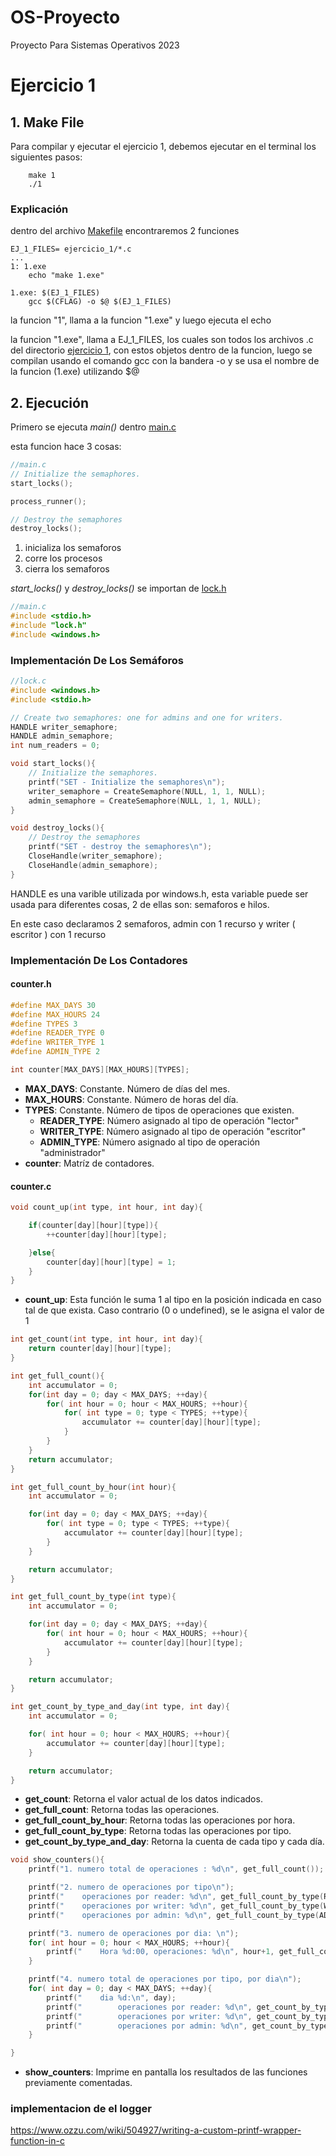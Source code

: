 # OS-Proyecto
Proyecto Para Sistemas Operativos 2023



# Ejercicio 1

## 1. Make File
Para compilar y ejecutar el ejercicio 1, debemos ejecutar en el terminal los siguientes pasos:


```shell
    make 1
    ./1
```

### Explicación

dentro del archivo [Makefile](./Makefile) encontraremos 2 funciones

```make
EJ_1_FILES= ejercicio_1/*.c
...
1: 1.exe
	echo "make 1.exe"

1.exe: $(EJ_1_FILES)
	gcc $(CFLAG) -o $@ $(EJ_1_FILES)
```

la funcion "1", llama a la funcion "1.exe" y luego ejecuta el echo

la funcion "1.exe", llama a EJ_1_FILES, los cuales son todos los archivos .c del directorio [ejercicio 1](./ejercicio_1), con estos objetos dentro de la funcion, luego se compilan usando el comando gcc con la bandera -o y se usa el nombre de la funcion (1.exe) utilizando $@

## 2. Ejecución

Primero se ejecuta _main()_ dentro [main.c](./ejercicio_1/main.c)

esta funcion hace 3 cosas:
```c
//main.c
// Initialize the semaphores.
start_locks();

process_runner();

// Destroy the semaphores
destroy_locks();
```
1. inicializa los semaforos
2. corre los procesos
3. cierra los semaforos

_start_locks()_ y _destroy_locks()_ se importan de [lock.h](./ejercicio_1/lock.h)
```c 
//main.c
#include <stdio.h>
#include "lock.h"
#include <windows.h>
```

### Implementación De Los Semáforos
```c
//lock.c
#include <windows.h>
#include <stdio.h>

// Create two semaphores: one for admins and one for writers.
HANDLE writer_semaphore;
HANDLE admin_semaphore;
int num_readers = 0;

void start_locks(){
    // Initialize the semaphores.
    printf("SET - Initialize the semaphores\n");
    writer_semaphore = CreateSemaphore(NULL, 1, 1, NULL);
    admin_semaphore = CreateSemaphore(NULL, 1, 1, NULL);
}

void destroy_locks(){
    // Destroy the semaphores
    printf("SET - destroy the semaphores\n");
    CloseHandle(writer_semaphore);
    CloseHandle(admin_semaphore);
}
```
HANDLE es una varible utilizada por windows.h, esta variable puede ser usada para diferentes cosas, 2 de ellas son: semaforos e hilos.

En este caso declaramos 2 semaforos, admin con 1 recurso y writer ( escritor ) con 1 recurso 

### Implementación De Los Contadores

#### counter.h
```c
#define MAX_DAYS 30
#define MAX_HOURS 24
#define TYPES 3
#define READER_TYPE 0
#define WRITER_TYPE 1
#define ADMIN_TYPE 2

int counter[MAX_DAYS][MAX_HOURS][TYPES];
```
* **MAX_DAYS**: Constante. Número de días del mes.
* **MAX_HOURS**: Constante. Número de horas del día.
* **TYPES**: Constante. Número de tipos de operaciones que existen.
    * **READER_TYPE**: Número asignado al tipo de operación "lector"
    * **WRITER_TYPE**: Número asignado al tipo de operación "escritor"
    * **ADMIN_TYPE**: Número asignado al tipo de operación "administrador"
* **counter**: Matríz de contadores.

#### counter.c
```c
void count_up(int type, int hour, int day){

    if(counter[day][hour][type]){
        ++counter[day][hour][type];

    }else{
        counter[day][hour][type] = 1;
    }
}
```
* **count_up**: Esta función le suma 1 al tipo en la posición indicada en caso tal de que exista. Caso contrario (0 o undefined), se le asigna el valor de 1

```c
int get_count(int type, int hour, int day){
    return counter[day][hour][type];
}

int get_full_count(){
    int accumulator = 0;
    for(int day = 0; day < MAX_DAYS; ++day){
        for( int hour = 0; hour < MAX_HOURS; ++hour){
            for( int type = 0; type < TYPES; ++type){
                accumulator += counter[day][hour][type];
            }
        }
    }
    return accumulator;
}

int get_full_count_by_hour(int hour){
    int accumulator = 0;

    for(int day = 0; day < MAX_DAYS; ++day){
        for( int type = 0; type < TYPES; ++type){
            accumulator += counter[day][hour][type];
        }
    }

    return accumulator;
}

int get_full_count_by_type(int type){
    int accumulator = 0;

    for(int day = 0; day < MAX_DAYS; ++day){
        for( int hour = 0; hour < MAX_HOURS; ++hour){
            accumulator += counter[day][hour][type];
        }
    }

    return accumulator;
}

int get_count_by_type_and_day(int type, int day){
    int accumulator = 0;

    for( int hour = 0; hour < MAX_HOURS; ++hour){
        accumulator += counter[day][hour][type];
    }

    return accumulator;
}
```
* **get_count**: Retorna el valor actual de los datos indicados.
* **get_full_count**: Retorna todas las operaciones.
* **get_full_count_by_hour**: Retorna todas las operaciones por hora.
* **get_full_count_by_type**: Retorna todas las operaciones por tipo.
* **get_count_by_type_and_day**: Retorna la cuenta de cada tipo y cada día.

```c
void show_counters(){
    printf("1. numero total de operaciones : %d\n", get_full_count());

    printf("2. numero de operaciones por tipo\n");
    printf("    operaciones por reader: %d\n", get_full_count_by_type(READER_TYPE));
    printf("    operaciones por writer: %d\n", get_full_count_by_type(WRITER_TYPE));
    printf("    operaciones por admin: %d\n", get_full_count_by_type(ADMIN_TYPE));

    printf("3. numero de operaciones por dia: \n");
    for( int hour = 0; hour < MAX_HOURS; ++hour){
        printf("    Hora %d:00, operaciones: %d\n", hour+1, get_full_count_by_hour(hour));
    }

    printf("4. numero total de operaciones por tipo, por dia\n");
    for( int day = 0; day < MAX_DAYS; ++day){
        printf("    dia %d:\n", day);
        printf("        operaciones por reader: %d\n", get_count_by_type_and_day(READER_TYPE, day));
        printf("        operaciones por writer: %d\n", get_count_by_type_and_day(WRITER_TYPE, day));
        printf("        operaciones por admin: %d\n", get_count_by_type_and_day(ADMIN_TYPE, day));
    }

}
```
* **show_counters**: Imprime en pantalla los resultados de las funciones previamente comentadas.

### implementacion de el logger
https://www.ozzu.com/wiki/504927/writing-a-custom-printf-wrapper-function-in-c

